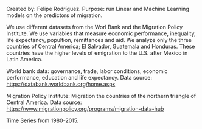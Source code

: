 Created by: Felipe Rodríguez.
Purpose: run Linear and Machine Learning models on the predictors of migration.

We use different datasets from the Worl Bank and the Migration Policy Institute. We use variables that measure economic performance, inequality, life expectancy, popultion, remittances and aid. We analyze only the three countries of Central America; El Salvador, Guatemala and Honduras. These countries have the higher levels of emigration to the U.S. after Mexico in Latin America.

World bank data: governance, trade, labor conditions, economic performance, education and life expectancy.
Data source: https://databank.worldbank.org/home.aspx

Migration Policy Institute: Migration the countries of the northern triangle of Central America.
Data source: https://www.migrationpolicy.org/programs/migration-data-hub

Time Series from 1980-2015.
